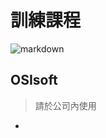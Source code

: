 # 訓練課程

![markdown](https://cc.sj-cdn.net/instructor/1fttwllb8wnsg-osisoft/themes/34teg1al3e5es/header-logo.1616330623.png "markdown")
## OSIsoft
>請於公司內使用
*
